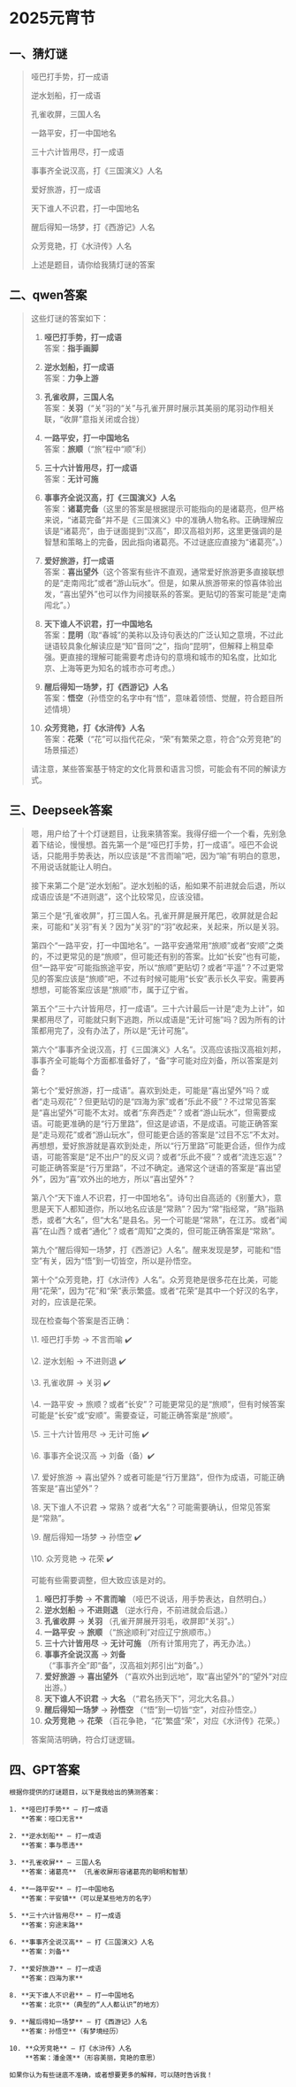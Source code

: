 # 2025元宵节

## 一、猜灯谜

>哑巴打手势，打一成语 
>
>逆水划船，打一成语 
>
>孔雀收屏，三国人名 
>
>一路平安，打一中国地名 
>
>三十六计皆用尽，打一成语 
>
>事事齐全说汉高，打《三国演义》人名 
>
>爱好旅游，打一成语 
>
>天下谁人不识君，打一中国地名 
>
>醒后得知一场梦，打《西游记》人名 
>
>众芳竞艳，打《水浒传》人名 
>
>上述是题目，请你给我猜灯谜的答案



## 二、qwen答案

>这些灯谜的答案如下：
>
>1. **哑巴打手势，打一成语**  
>   答案：**指手画脚**
>
>2. **逆水划船，打一成语**  
>   答案：**力争上游**
>
>3. **孔雀收屏，三国人名**  
>   答案：**关羽**（“关”羽的“关”与孔雀开屏时展示其美丽的尾羽动作相关联，“收屏”意指关闭或合拢）
>
>4. **一路平安，打一中国地名**  
>   答案：**旅顺**（“旅”程中“顺”利）
>
>5. **三十六计皆用尽，打一成语**  
>   答案：**无计可施**
>
>6. **事事齐全说汉高，打《三国演义》人名**  
>   答案：**诸葛完备**（这里的答案是根据提示可能指向的是诸葛亮，但严格来说，“诸葛完备”并不是《三国演义》中的准确人物名称。正确理解应该是“诸葛亮”，由于谜面提到“汉高”，即汉高祖刘邦，这里更强调的是智慧和策略上的完备，因此指向诸葛亮。不过谜底应直接为“诸葛亮”。）
>
>7. **爱好旅游，打一成语**  
>   答案：**喜出望外**（这个答案有些许不直观，通常爱好旅游更多直接联想的是“走南闯北”或者“游山玩水”。但是，如果从旅游带来的惊喜体验出发，“喜出望外”也可以作为间接联系的答案。更贴切的答案可能是“走南闯北”。）
>
>8. **天下谁人不识君，打一中国地名**  
>   答案：**昆明**（取“春城”的美称以及诗句表达的广泛认知之意境，不过此谜语较具象化解读应是“知”音同“之”，指向“昆明”，但解释上稍显牵强。更直接的理解可能需要考虑诗句的意境和城市的知名度，比如北京、上海等更为知名的城市亦可考虑。）
>
>9. **醒后得知一场梦，打《西游记》人名**  
>   答案：**悟空**（孙悟空的名字中有“悟”，意味着领悟、觉醒，符合题目所述情境）
>
>10. **众芳竞艳，打《水浒传》人名**  
>    答案：**花荣**（“花”可以指代花朵，“荣”有繁荣之意，符合“众芳竞艳”的场景描述） 
>
>请注意，某些答案基于特定的文化背景和语言习惯，可能会有不同的解读方式。



## 三、Deepseek答案

>嗯，用户给了十个灯谜题目，让我来猜答案。我得仔细一个一个看，先别急着下结论，慢慢想。首先第一个是“哑巴打手势，打一成语”。哑巴不会说话，只能用手势表达，所以应该是“不言而喻”吧，因为“喻”有明白的意思，不用说话就能让人明白。
>
>
>
>接下来第二个是“逆水划船”。逆水划船的话，船如果不前进就会后退，所以成语应该是“不进则退”，这个比较常见，应该没错。
>
>
>
>第三个是“孔雀收屏”，打三国人名。孔雀开屏是展开尾巴，收屏就是合起来，可能和“关羽”有关？因为“关羽”的“羽”收起来，关起来，所以是关羽。
>
>
>
>第四个“一路平安，打一中国地名”。一路平安通常用“旅顺”或者“安顺”之类的，不过更常见的是“旅顺”，但可能还有别的答案。比如“长安”也有可能，但“一路平安”可能指旅途平安，所以“旅顺”更贴切？或者“平遥”？不过更常见的答案应该是“旅顺”吧，不过有时候可能用“长安”表示长久平安。需要再想想，可能答案应该是“旅顺”市，属于辽宁省。
>
>
>
>第五个“三十六计皆用尽，打一成语”。三十六计最后一计是“走为上计”，如果都用尽了，可能就只剩下逃跑，所以成语是“无计可施”吗？因为所有的计策都用完了，没有办法了，所以是“无计可施”。
>
>
>
>第六个“事事齐全说汉高，打《三国演义》人名”。汉高应该指汉高祖刘邦，事事齐全可能每个方面都准备好了，“备”字可能对应刘备，所以答案是刘备？
>
>
>
>第七个“爱好旅游，打一成语”。喜欢到处走，可能是“喜出望外”吗？或者“走马观花”？但更贴切的是“四海为家”或者“乐此不疲”？不过常见答案是“喜出望外”可能不太对。或者“东奔西走”？或者“游山玩水”，但需要成语。可能更准确的是“行万里路”，但这是谚语，不是成语。可能正确答案是“走马观花”或者“游山玩水”，但可能更合适的答案是“过目不忘”不太对。再想想，爱好旅游就是喜欢到处走，所以“行万里路”可能更合适，但作为成语，可能答案是“足不出户”的反义词？或者“乐此不疲”？或者“流连忘返”？可能正确答案是“行万里路”，不过不确定。通常这个谜语的答案是“喜出望外”，因为“喜”欢外出的地方，所以“喜出望外”？
>
>
>
>第八个“天下谁人不识君，打一中国地名”。诗句出自高适的《别董大》，意思是天下人都知道你，所以地名应该是“常熟”？因为“常”指经常，“熟”指熟悉，或者“大名”，但“大名”是县名。另一个可能是“常熟”，在江苏。或者“闻喜”在山西？或者“通化”？或者“周知”之类的，但可能正确答案是“常熟”。
>
>
>
>第九个“醒后得知一场梦，打《西游记》人名”。醒来发现是梦，可能和“悟空”有关，因为“悟”到一切皆空，所以是孙悟空。
>
>
>
>第十个“众芳竞艳，打《水浒传》人名”。众芳竞艳是很多花在比美，可能用“花荣”，因为“花”和“荣”表示繁盛。或者“花荣”是其中一个好汉的名字，对的，应该是花荣。
>
>
>
>现在检查每个答案是否正确：
>
>
>
>\1. 哑巴打手势 → 不言而喻 ✔️
>
>\2. 逆水划船 → 不进则退 ✔️
>
>\3. 孔雀收屏 → 关羽 ✔️
>
>\4. 一路平安 → 旅顺？或者“长安”？可能更常见的是“旅顺”，但有时候答案可能是“长安”或“安顺”。需要查证，可能正确答案是“旅顺”。
>
>\5. 三十六计皆用尽 → 无计可施 ✔️
>
>\6. 事事齐全说汉高 → 刘备（备）✔️
>
>\7. 爱好旅游 → 喜出望外？或者可能是“行万里路”，但作为成语，可能正确答案是“喜出望外”？
>
>\8. 天下谁人不识君 → 常熟？或者“大名”？可能需要确认，但常见答案是“常熟”。
>
>\9. 醒后得知一场梦 → 孙悟空 ✔️
>
>\10. 众芳竞艳 → 花荣 ✔️
>
>
>
>可能有些需要调整，但大致应该是对的。
>
>1. **哑巴打手势** → **不言而喻**
>   （哑巴不说话，用手势表达，自然明白。）
>2. **逆水划船** → **不进则退**
>   （逆水行舟，不前进就会后退。）
>3. **孔雀收屏** → **关羽**
>   （孔雀开屏展开羽毛，收屏即“关羽”。）
>4. **一路平安** → **旅顺**
>   （“旅途顺利”对应辽宁旅顺市。）
>5. **三十六计皆用尽** → **无计可施**
>   （所有计策用完了，再无办法。）
>6. **事事齐全说汉高** → **刘备**
>   （“事事齐全”即“备”，汉高祖刘邦引出“刘备”。）
>7. **爱好旅游** → **喜出望外**
>   （“喜欢外出到远地”，取“喜出望外”的“望外”对应出游。）
>8. **天下谁人不识君** → **大名**
>   （“君名扬天下”，河北大名县。）
>9. **醒后得知一场梦** → **孙悟空**
>   （“悟”到一切皆“空”，对应孙悟空。）
>10. **众芳竞艳** → **花荣**
>    （百花争艳，“花”繁盛“荣”，对应《水浒传》花荣。）
>
>答案简洁明确，符合灯谜逻辑。





## 四、GPT答案

```
根据你提供的灯谜题目，以下是我给出的猜测答案：

1. **哑巴打手势** — 打一成语  
   **答案：哑口无言**

2. **逆水划船** — 打一成语  
   **答案：事与愿违**

3. **孔雀收屏** — 三国人名  
   **答案：诸葛亮** （孔雀收屏形容诸葛亮的聪明和智慧）

4. **一路平安** — 打一中国地名  
   **答案：平安镇**（可以是某些地方的名字）

5. **三十六计皆用尽** — 打一成语  
   **答案：穷途末路**

6. **事事齐全说汉高** — 打《三国演义》人名  
   **答案：刘备**

7. **爱好旅游** — 打一成语  
   **答案：四海为家**

8. **天下谁人不识君** — 打一中国地名  
   **答案：北京**（典型的“人人都认识”的地方）

9. **醒后得知一场梦** — 打《西游记》人名  
   **答案：孙悟空**（有梦境经历）

10. **众芳竞艳** — 打《水浒传》人名  
    **答案：潘金莲**（形容美丽，竞艳的意思）

如果你认为有些谜底不准确，或者想要更多的解释，可以随时告诉我！
```


